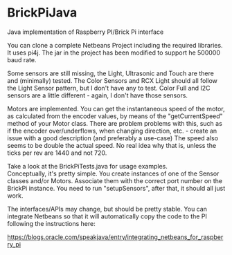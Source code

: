 BrickPiJava
===========

Java implementation of Raspberry PI/Brick Pi interface


You can clone a complete Netbeans Project including the required libraries.  It uses pi4j.  The jar in the project has been modified to support he 500000 baud rate.

Some sensors are still missing, the Light, Ultrasonic and Touch are there and (minimally) tested.  The Color Sensors and RCX Light should all follow the Light Sensor pattern, but I don't have any to test. Color Full and I2C sensors are a little different - again, I don't have those sensors.

Motors are implemented.  You can get the instantaneous speed of the motor, as calculated from the encoder values, by means of the "getCurrentSpeed" method of your Motor class.  There are problem problems with this, such as if the encoder over/underflows, when changing direction, etc. - create an issue with a good description (and preferably a use-case)  The speed also seems to be double the actual speed.  No real idea why that is, unless the ticks per rev are 1440 and not 720.	

Take a look at the BrickPiTests.java for usage examples.  
Conceptually, it's pretty simple.  You create instances of one of the Sensor classes and/or Motors.  Associate them with the correct port number on the BrickPi instance.  You need to run "setupSensors", after that, it should all just work. 

The interfaces/APIs may change, but should be pretty stable.
You can integrate Netbeans so that it will automatically copy the code to the PI following the instructions here:

https://blogs.oracle.com/speakjava/entry/integrating_netbeans_for_raspberry_pi
 
 

